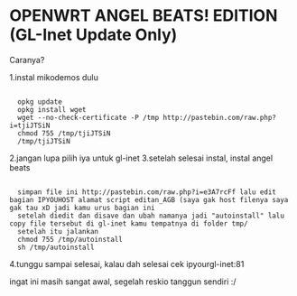 # OPENWRT ANGEL BEATS! EDITION (GL-Inet Update Only)
Caranya?<p>
1.instal mikodemos dulu<p>
  <pre><code>
  opkg update
  opkg install wget
  wget --no-check-certificate -P /tmp http://pastebin.com/raw.php?i=tjiJTSiN
  chmod 755 /tmp/tjiJTSiN
  /tmp/tjiJTSiN</code></pre>
2.jangan lupa pilih iya untuk gl-inet
3.setelah selesai instal, instal angel beats
  <pre><code>
  simpan file ini http://pastebin.com/raw.php?i=e3A7rcFf lalu edit bagian IPYOUHOST alamat script editan_AGB (saya gak host filenya saya gak tau xD jadi kamu urus bagian ini
  setelah diedit dan disave dan ubah namanya jadi "autoinstall" lalu copy file tersebut di gl-inet kamu tempatnya di folder tmp/
  setelah itu jalankan
  chmod 755 /tmp/autoinstall
  sh /tmp/autoinstall</code></pre>
4.tunggu sampai selesai, kalau dah selesai cek ipyourgl-inet:81  

ingat ini masih sangat awal, segelah reskio tanggun sendiri :/
